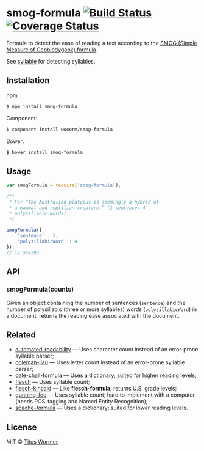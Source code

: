 # smog-formula [![Build Status](https://img.shields.io/travis/wooorm/smog-formula.svg?style=flat)](https://travis-ci.org/wooorm/smog-formula) [![Coverage Status](https://img.shields.io/coveralls/wooorm/smog-formula.svg?style=flat)](https://coveralls.io/r/wooorm/smog-formula?branch=master)

Formula to detect the ease of reading a text according to the [SMOG (Simple Measure of Gobbledygook) formula](http://en.wikipedia.org/wiki/SMOG).

See [syllable](https://github.com/wooorm/syllable) for detecting syllables.

## Installation

npm:
```sh
$ npm install smog-formula
```

Component:
```sh
$ component install wooorm/smog-formula
```

Bower:
```sh
$ bower install smog-formula
```

## Usage

```js
var smogFormula = require('smog-formula');

/**
 * For “The Australian platypus is seemingly a hybrid of
 * a mammal and reptilian creature.” (1 sentence; 4
 * polysillabic words).
 */

smogFormula({
    'sentence' : 1,
    'polysillabicWord' : 4
});
// 14.554593...
```

## API

### smogFormula(counts)

Given an object containing the number of sentences (`sentence`) and the number of polysillabic (three or more syllables) words (`polysillabicWord`) in a document, returns the reading ease associated with the document.

## Related

- [automated-readability](https://github.com/wooorm/automated-readability) — Uses character count instead of an error-prone syllable parser;
- [coleman-liau](https://github.com/wooorm/coleman-liau) — Uses letter count instead of an error-prone syllable parser;
- [dale-chall-formula](https://github.com/wooorm/dale-chall-formula) — Uses a dictionary; suited for higher reading levels;
- [flesch](https://github.com/wooorm/flesch) — Uses syllable count;
- [flesch-kincaid](https://github.com/wooorm/flesch-kincaid) — Like **flesch-formula**; returns U.S. grade levels;
- [gunning-fog](https://github.com/wooorm/gunning-fog) — Uses syllable count; hard to implement with a computer (needs POS-tagging and Named Entity Recognition);
- [spache-formula](https://github.com/wooorm/spache-formula) — Uses a dictionary; suited for lower reading levels.

## License

MIT © [Titus Wormer](http://wooorm.com)
